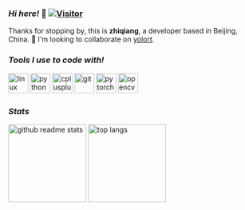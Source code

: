 ### *Hi here!* 👋 [![Visitor](https://visitor-badge.glitch.me/badge?page_id=zhiqwang.zhiqwang)](https://github.com/zhiqwang/zhiqwang)

Thanks for stopping by, this is **zhiqiang**, a developer based in Beijing, China. 🥳 I'm looking to collaborate on [yolort](https://github.com/zhiqwang/yolov5-rt-stack).

### *Tools I use to code with!*

<p align="left"><img src="https://www.vectorlogo.zone/logos/linux/linux-icon.svg" alt="linux" width="40" height="40"/> <img src="https://www.vectorlogo.zone/logos/python/python-icon.svg" alt="python" width="40" height="40"/> <img src="https://gitee.com/zhiqwang/logos/raw/master/cpp_logo.svg" alt="cplusplus" width="40" height="40"/> <img src="https://www.vectorlogo.zone/logos/git-scm/git-scm-icon.svg" alt="git" width="40" height="40"/> <img src="https://www.vectorlogo.zone/logos/pytorch/pytorch-icon.svg" alt="pytorch" width="40" height="40"/> <img src="https://www.vectorlogo.zone/logos/opencv/opencv-icon.svg" alt="opencv" width="40" height="40"/></p>

### *Stats*

<p align="left"><a href="https://github.com/zhiqwang?tab=repositories"><img src="https://github-readme-stats.vercel.app/api?username=zhiqwang&count_private=true&show_icons=true&hide=issues" alt="github readme stats" height="156"/></a>    <a href="https://github.com/zhiqwang?tab=repositories"><img src="https://github-readme-stats.anuraghazra1.vercel.app/api/top-langs/?username=zhiqwang&layout=compact&hide=jupyter%20notebook" alt="top langs" height="156"/></a></p>
